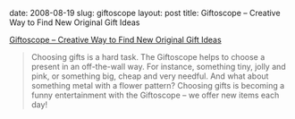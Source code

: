 date: 2008-08-19
slug: giftoscope
layout: post
title: Giftoscope – Creative Way to Find New Original Gift Ideas


<a href="http://www.giftoscope.com/">Giftoscope – Creative Way to Find New Original Gift Ideas</a><br/><p><blockquote>

Choosing gifts is a hard task. The Giftoscope helps to choose a present in an off-the-wall way. For instance, something tiny, jolly and pink, or something big, cheap and very needful. And what about something metal with a flower pattern? Choosing gifts is becoming a funny entertainment with the Giftoscope – we offer new items each day!

</blockquote></p>
